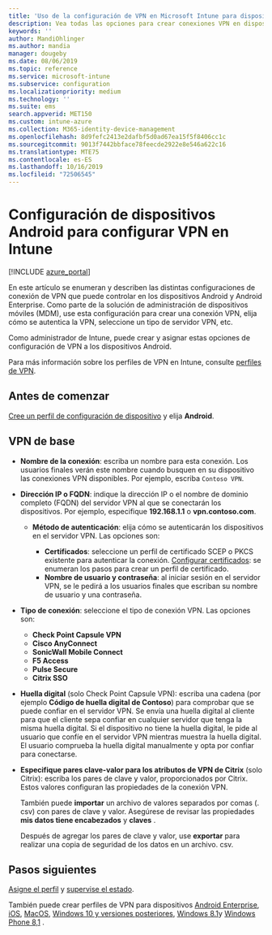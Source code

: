 ```yaml
---
title: 'Uso de la configuración de VPN en Microsoft Intune para dispositivos que ejecutan Android: Azure | Microsoft Docs'
description: Vea todas las opciones para crear conexiones VPN en dispositivos Android en Microsoft Intune. Escriba el nombre de la conexión, la dirección IP o el FQDN del servidor VPN, elija cómo se autentican los usuarios y elija los tipos de conexión Citrix, SonicWall, Check Point cápsula y pulse Secure.
keywords: ''
author: MandiOhlinger
ms.author: mandia
manager: dougeby
ms.date: 08/06/2019
ms.topic: reference
ms.service: microsoft-intune
ms.subservice: configuration
ms.localizationpriority: medium
ms.technology: ''
ms.suite: ems
search.appverid: MET150
ms.custom: intune-azure
ms.collection: M365-identity-device-management
ms.openlocfilehash: 8d9fefc2413e2dafbf5d0ad67ea15f5f8406cc1c
ms.sourcegitcommit: 9013f7442bbface78feecde2922e8e546a622c16
ms.translationtype: MTE75
ms.contentlocale: es-ES
ms.lasthandoff: 10/16/2019
ms.locfileid: "72506545"
---
```

# <a name="android-device-settings-to-configure-vpn-in-intune"></a>Configuración de dispositivos Android para configurar VPN en Intune

[!INCLUDE [azure_portal](../includes/azure_portal.md)]

En este artículo se enumeran y describen las distintas configuraciones de conexión de VPN que puede controlar en los dispositivos Android y Android Enterprise. Como parte de la solución de administración de dispositivos móviles (MDM), use esta configuración para crear una conexión VPN, elija cómo se autentica la VPN, seleccione un tipo de servidor VPN, etc.

Como administrador de Intune, puede crear y asignar estas opciones de configuración de VPN a los dispositivos Android. 

Para más información sobre los perfiles de VPN en Intune, consulte [perfiles de VPN](vpn-settings-configure.md).

## <a name="before-you-begin"></a>Antes de comenzar

[Cree un perfil de configuración de dispositivo](vpn-settings-configure.md#create-a-device-profile) y elija **Android**.

## <a name="base-vpn"></a>VPN de base

- **Nombre de la conexión**: escriba un nombre para esta conexión. Los usuarios finales verán este nombre cuando busquen en su dispositivo las conexiones VPN disponibles. Por ejemplo, escriba `Contoso VPN`.
- **Dirección IP o FQDN**: indique la dirección IP o el nombre de dominio completo (FQDN) del servidor VPN al que se conectarán los dispositivos. Por ejemplo, especifique **192.168.1.1** o **vpn.contoso.com**.

  - **Método de autenticación**: elija cómo se autenticarán los dispositivos en el servidor VPN. Las opciones son:

    - **Certificados**: seleccione un perfil de certificado SCEP o PKCS existente para autenticar la conexión. [Configurar certificados](../protect/certificates-configure.md): se enumeran los pasos para crear un perfil de certificado.
    - **Nombre de usuario y contraseña**: al iniciar sesión en el servidor VPN, se le pedirá a los usuarios finales que escriban su nombre de usuario y una contraseña.

- **Tipo de conexión**: seleccione el tipo de conexión VPN. Las opciones son:

  - **Check Point Capsule VPN**
  - **Cisco AnyConnect**
  - **SonicWall Mobile Connect**
  - **F5 Access**
  - **Pulse Secure**
  - **Citrix SSO**

- **Huella digital** (solo Check Point Capsule VPN): escriba una cadena (por ejemplo **Código de huella digital de Contoso**) para comprobar que se puede confiar en el servidor VPN. Se envía una huella digital al cliente para que el cliente sepa confiar en cualquier servidor que tenga la misma huella digital. Si el dispositivo no tiene la huella digital, le pide al usuario que confíe en el servidor VPN mientras muestra la huella digital. El usuario comprueba la huella digital manualmente y opta por confiar para conectarse.
- **Especifique pares clave-valor para los atributos de VPN de Citrix** (solo Citrix): escriba los pares de clave y valor, proporcionados por Citrix. Estos valores configuran las propiedades de la conexión VPN. 

  También puede **importar** un archivo de valores separados por comas (. csv) con pares de clave y valor. Asegúrese de revisar las propiedades **mis datos tiene encabezados** y **claves** .

  Después de agregar los pares de clave y valor, use **exportar** para realizar una copia de seguridad de los datos en un archivo. csv.

## <a name="next-steps"></a>Pasos siguientes

[Asigne el perfil](device-profile-assign.md) y [supervise el estado](device-profile-monitor.md).

También puede crear perfiles de VPN para dispositivos [Android Enterprise](vpn-settings-android-enterprise.md), [iOS](vpn-settings-ios.md), [MacOS](vpn-settings-macos.md), [Windows 10 y versiones posteriores](vpn-settings-windows-10.md), [Windows 8.1](vpn-settings-windows-8-1.md)y [Windows Phone 8,1](vpn-settings-windows-phone-8-1.md) .
